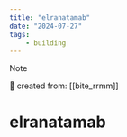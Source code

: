 ```yaml
---
title: "elranatamab"
date: "2024-07-27"
tags:
    - building
---
```


> [!NOTE]
> 🌱 created from: [[bite_rrmm]]

# elranatamab


